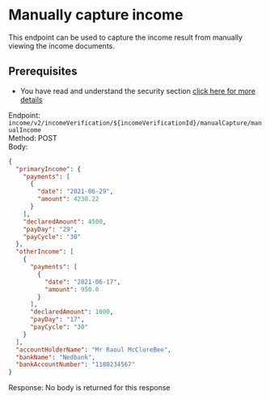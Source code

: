 # Manually capture income

This endpoint can be used to capture the income result from manually viewing the income documents.

## Prerequisites
* You have read and understand the security section [click here for more details](../../guides/security/CreatingJsonWebToken.md)

Endpoint: ```income/v2/incomeVerification/${incomeVerificationId}/manualCapture/manualIncome```  
Method: POST  
Body:
```json
{
  "primaryIncome": {
    "payments": [
      {
        "date": "2021-06-29",
        "amount": 4238.22
      }
    ],
    "declaredAmount": 4500,
    "payDay": "29",
    "payCycle": "30"
  },
  "otherIncome": [
    {
      "payments": [
        {
          "date": "2021-06-17",
          "amount": 950.0
        }
      ],
      "declaredAmount": 1000,
      "payDay": "17",
      "payCycle": "30"
    }
  ],
  "accountHolderName": "Mr Raoul McClureBee",
  "bankName": "Nedbank",
  "bankAccountNumber": "1180234567"
}
```

Response:
No body is returned for this response

